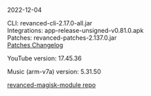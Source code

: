 2022-12-04
  
CLI: revanced-cli-2.17.0-all.jar  
Integrations: app-release-unsigned-v0.81.0.apk  
Patches: revanced-patches-2.137.0.jar  
[Patches Changelog](https://github.com/revanced/revanced-patches/releases/tag/v2.137.0)  

YouTube version: 17.45.36  

Music (arm-v7a) version: 5.31.50  

[revanced-magisk-module repo](https://github.com/j-hc/revanced-magisk-module)
